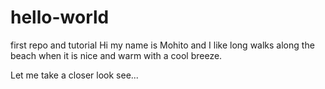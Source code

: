 # hello-world
first repo and tutorial
Hi my name is Mohito and I like long walks along the beach when it is nice and warm with a cool breeze.

Let me take a closer look see...
